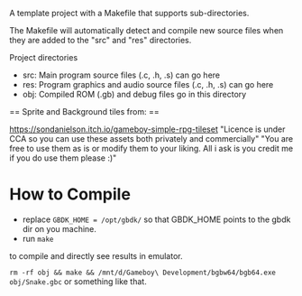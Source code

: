 
A template project with a Makefile that supports sub-directories.

The Makefile will automatically detect and compile new source files
when they are added to the "src" and "res" directories.

Project directories
  - src: Main program source files (.c, .h, .s) can go here
  - res: Program graphics and audio source files (.c, .h, .s) can go here
  - obj: Compiled ROM (.gb) and debug files go in this directory


== Sprite and Background tiles from: ==

https://sondanielson.itch.io/gameboy-simple-rpg-tileset
"Licence is under CCA so you can use these assets both privately and commercially"
"You are free to use them as is or modify them to your liking. All i ask is you credit me if you do use them please :)"

# How to Compile

- replace `GBDK_HOME = /opt/gbdk/` so that GBDK_HOME points to  the gbdk dir on you machine.
- run `make`

to compile and directly see results in emulator. 

`rm -rf obj && make && /mnt/d/Gameboy\ Development/bgbw64/bgb64.exe obj/Snake.gbc` or something like that.